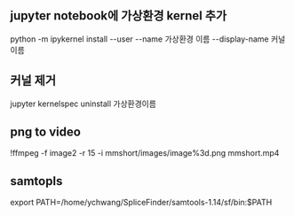 ## jupyter notebook에 가상환경 kernel 추가
python -m ipykernel install --user --name 가상환경 이름 --display-name 커널 이름

## 커널 제거
jupyter kernelspec uninstall 가상환경이름


## png to video
!ffmpeg -f image2 -r 15 -i mmshort/images/image%3d.png mmshort.mp4

## samtopls
export PATH=/home/ychwang/SpliceFinder/samtools-1.14/sf/bin:$PATH
